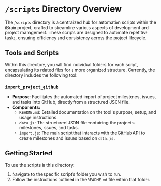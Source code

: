 # `/scripts` Directory Overview

The `/scripts` directory is a centralized hub for automation scripts within the iBrain project, crafted to streamline various aspects of development and project management. These scripts are designed to automate repetitive tasks, ensuring efficiency and consistency across the project lifecycle.

## Tools and Scripts

Within this directory, you will find individual folders for each script, encapsulating its related files for a more organized structure. Currently, the directory includes the following tool:

### `import_project_github`

- **Purpose:** Facilitates the automated import of project milestones, issues, and tasks into GitHub, directly from a structured JSON file.
- **Components:**
  - `README.md`: Detailed documentation on the tool's purpose, setup, and usage instructions.
  - `data.js`: The structured JSON file containing the project's milestones, issues, and tasks.
  - `import.js`: The main script that interacts with the GitHub API to create milestones and issues based on `data.js`.

## Getting Started

To use the scripts in this directory:

1. Navigate to the specific script's folder you wish to run.
2. Follow the instructions outlined in the `README.md` file within that folder.

